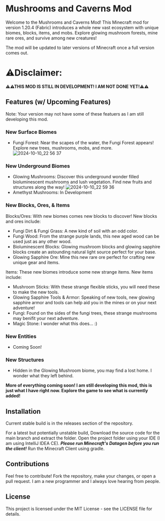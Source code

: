 # Mushrooms and Caverns Mod
Welcome to the Mushrooms and Caverns Mod! This Minecraft mod for version 1.20.4 (Fabric) introduces a whole new vast ecosystem with unique biomes, blocks, items, and mobs. Explore glowing mushroom forests, mine rare ores, and survive among new creatures!

The mod will be updated to later versions of Minecraft once a full version comes out.

# ⚠Disclaimer:
**⚠⚠THIS MOD IS STILL IN DEVELOPMENT! I AM NOT DONE YET!⚠⚠**

## Features (w/ Upcoming Features)
Note: Your version may not have some of these featuers as I am still developing this mod.
### New Surface Biomes
* Fungi Forest: Near the scapes of the water, the Fungi Forest appears! Explore new trees, mushrooms, mobs, and more.
![2024-10-10_22 56 37](https://github.com/user-attachments/assets/adb5d8a6-b3cf-4d54-bd49-c7e1edd38b75)
### New Underground Biomes
* Glowing Mushrooms: Discover this underground wonder filled bioluminescent mushrooms and lush vegetation. Find new fruits and structures along the way!
![2024-10-10_22 59 36](https://github.com/user-attachments/assets/b4fe676e-1e01-4cf5-a1e2-9afc1dc7ef91)
* Amethyst Mushrooms: In Development
### New Blocks, Ores, & Items
Blocks/Ores: With new biomes comes new blocks to discover! New blocks and ores include:
* Fungi Dirt & Fungi Grass: A new kind of soil with an odd color.
* Fungi Wood: From the strange purple lands, this new aged wood can be used just as any other wood.
* Bioluminescent Blocks: Glowing mushroom blocks and glowing sapphire blocks create an astounding natural light source perfect for your base.
* Glowing Sapphire Ore: Mine this new rare ore perfect for crafting new unique gear and items.

Items: These new biomes introduce some new strange items. New items include:
* Mushroom Sticks: With these strange flexible sticks, you will need these to make the new tools.
* Glowing Sapphire Tools & Armor: Speaking of new tools, new glowing sapphire armor and tools can help aid you in the mines or on your next adventure!
* Fungi: Found on the sides of the fungi trees, these strange mushrooms may benifit your next adventure.
* Magic Stone: I wonder what this does... :)

### New Entities
* Coming Soon!

### New Structures
* Hidden in the Glowing Mushroom biome, you may find a lost home. I wonder what they left behind.

**More of everything coming soon! I am still developing this mod, this is just what I have right now. Explore the game to see what is currently added!**

## Installation
Current stable build is in the releases section of the repository.

For a latest but potentially unstable build, Download the source code for the main branch and extract the folder.
Open the project folder using your IDE (I am using IntelliJ IDEA CE).
***Please run Minecraft's Datagen before you run the client!***
Run the Minecraft Client using gradle.
## Contributions
Feel free to contribute! Fork the repository, make your changes, or open a pull request. I am a new programmer and I always love hearing from people.
## License
This project is licensed under the MIT License - see the LICENSE file for details.
